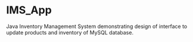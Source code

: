 # IMS_App
Java Inventory Management System demonstrating design of interface to update products and inventory of MySQL database.

